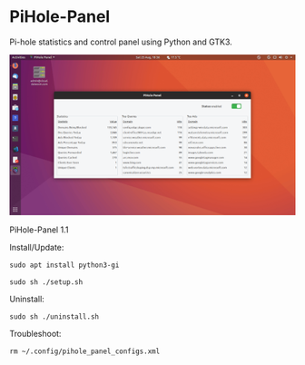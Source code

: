 # PiHole-Panel
Pi-hole statistics and control panel using Python and GTK3.

![](pihole-panel_preview.png)

PiHole-Panel 1.1

Install/Update:
```
sudo apt install python3-gi
```
```
sudo sh ./setup.sh
```

Uninstall:
```
sudo sh ./uninstall.sh
```

Troubleshoot:
```
rm ~/.config/pihole_panel_configs.xml
```